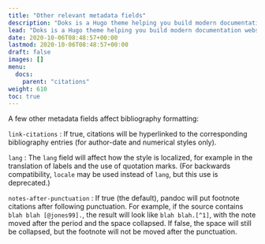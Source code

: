 ```yaml
---
title: "Other relevant metadata fields"
description: "Doks is a Hugo theme helping you build modern documentation websites that are secure, fast, and SEO-ready — by default."
lead: "Doks is a Hugo theme helping you build modern documentation websites that are secure, fast, and SEO-ready — by default."
date: 2020-10-06T08:48:57+00:00
lastmod: 2020-10-06T08:48:57+00:00
draft: false
images: []
menu:
  docs:
    parent: "citations"
weight: 610
toc: true
---
```


A few other metadata fields affect bibliography formatting:

`link-citations`
:   If true, citations will be
    hyperlinked to the corresponding bibliography entries
    (for author-date and numerical styles only).

`lang`
:   The `lang` field will affect how the style is localized,
    for example in the translation of labels and the use
    of quotation marks.  (For backwards compatibility,
    `locale` may be used instead of `lang`, but this use
    is deprecated.)

`notes-after-punctuation`
:    If true (the default), pandoc will put footnote citations
     after following punctuation.  For example, if the source
     contains `blah blah [@jones99].`, the result will look like
     `blah blah.[^1]`, with the note moved after the period and
     the space collapsed.  If false, the space will still be
     collapsed, but the footnote will not be moved after the
     punctuation.

